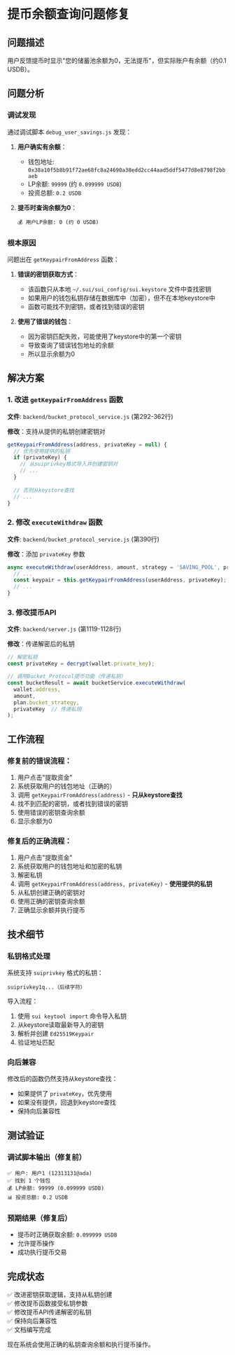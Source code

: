 # 提币余额查询问题修复

## 问题描述

用户反馈提币时显示"您的储蓄池余额为0，无法提币"，但实际账户有余额（约0.1 USDB）。

## 问题分析

### 调试发现

通过调试脚本 `debug_user_savings.js` 发现：

1. **用户确实有余额**：
   - 钱包地址: `0x38a10f5b8b91f72ae68fc8a24690a38edd2cc44aad5ddf5477d8e8798f2bbaeb`
   - LP余额: `99999` (约 `0.099999 USDB`)
   - 投资总额: `0.2 USDB`

2. **提币时查询余额为0**：
   ```
   💰 用户LP余额: 0 (约 0 USDB)
   ```

### 根本原因

问题出在 `getKeypairFromAddress` 函数：

1. **错误的密钥获取方式**：
   - 该函数只从本地 `~/.sui/sui_config/sui.keystore` 文件中查找密钥
   - 如果用户的钱包私钥存储在数据库中（加密），但不在本地keystore中
   - 函数可能找不到密钥，或者找到错误的密钥

2. **使用了错误的钱包**：
   - 因为密钥匹配失败，可能使用了keystore中的第一个密钥
   - 导致查询了错误钱包地址的余额
   - 所以显示余额为0

## 解决方案

### 1. 改进 `getKeypairFromAddress` 函数

**文件**: `backend/bucket_protocol_service.js` (第292-362行)

**修改**：支持从提供的私钥创建密钥对

```javascript
getKeypairFromAddress(address, privateKey = null) {
  // 优先使用提供的私钥
  if (privateKey) {
    // 从suiprivkey格式导入并创建密钥对
    // ...
  }
  
  // 否则从keystore查找
  // ...
}
```

### 2. 修改 `executeWithdraw` 函数

**文件**: `backend/bucket_protocol_service.js` (第390行)

**修改**：添加 `privateKey` 参数

```javascript
async executeWithdraw(userAddress, amount, strategy = 'SAVING_POOL', privateKey = null, maxRetries = 3) {
  // ...
  const keypair = this.getKeypairFromAddress(userAddress, privateKey);
  // ...
}
```

### 3. 修改提币API

**文件**: `backend/server.js` (第1119-1128行)

**修改**：传递解密后的私钥

```javascript
// 解密私钥
const privateKey = decrypt(wallet.private_key);

// 调用Bucket Protocol提币功能（传递私钥）
const bucketResult = await bucketService.executeWithdraw(
  wallet.address,
  amount,
  plan.bucket_strategy,
  privateKey  // 传递私钥
);
```

## 工作流程

### 修复前的错误流程：
1. 用户点击"提取资金"
2. 系统获取用户的钱包地址（正确的）
3. 调用 `getKeypairFromAddress(address)` - **只从keystore查找**
4. 找不到匹配的密钥，或者找到错误的密钥
5. 使用错误的密钥查询余额
6. 显示余额为0

### 修复后的正确流程：
1. 用户点击"提取资金"
2. 系统获取用户的钱包地址和加密的私钥
3. 解密私钥
4. 调用 `getKeypairFromAddress(address, privateKey)` - **使用提供的私钥**
5. 从私钥创建正确的密钥对
6. 使用正确的密钥查询余额
7. 正确显示余额并执行提币

## 技术细节

### 私钥格式处理

系统支持 `suiprivkey` 格式的私钥：
```
suiprivkey1q...（后续字符）
```

导入流程：
1. 使用 `sui keytool import` 命令导入私钥
2. 从keystore读取最新导入的密钥
3. 解析并创建 `Ed25519Keypair`
4. 验证地址匹配

### 向后兼容

修改后的函数仍然支持从keystore查找：
- 如果提供了 `privateKey`，优先使用
- 如果没有提供，回退到keystore查找
- 保持向后兼容性

## 测试验证

### 调试脚本输出（修复前）
```
✅ 用户: 用户1 (12313131@ada)
✅ 找到 1 个钱包
💰 LP余额: 99999 (0.099999 USDB)
📊 投资总额: 0.2 USDB
```

### 预期结果（修复后）
- 提币时正确获取余额: `0.099999 USDB`
- 允许提币操作
- 成功执行提币交易

## 完成状态

✅ 改进密钥获取逻辑，支持从私钥创建  
✅ 修改提币函数接受私钥参数  
✅ 修改提币API传递解密的私钥  
✅ 保持向后兼容性  
✅ 文档编写完成  

现在系统会使用正确的私钥查询余额和执行提币操作。
